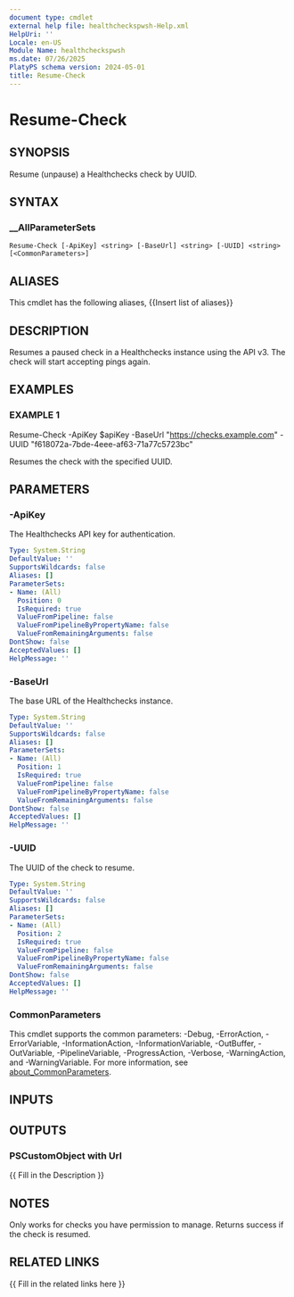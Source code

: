 ```yaml
---
document type: cmdlet
external help file: healthcheckspwsh-Help.xml
HelpUri: ''
Locale: en-US
Module Name: healthcheckspwsh
ms.date: 07/26/2025
PlatyPS schema version: 2024-05-01
title: Resume-Check
---
```


# Resume-Check

## SYNOPSIS

Resume (unpause) a Healthchecks check by UUID.

## SYNTAX

### __AllParameterSets

```
Resume-Check [-ApiKey] <string> [-BaseUrl] <string> [-UUID] <string> [<CommonParameters>]
```

## ALIASES

This cmdlet has the following aliases,
  {{Insert list of aliases}}

## DESCRIPTION

Resumes a paused check in a Healthchecks instance using the API v3.
The check will start accepting pings again.

## EXAMPLES

### EXAMPLE 1

Resume-Check -ApiKey $apiKey -BaseUrl "https://checks.example.com" -UUID "f618072a-7bde-4eee-af63-71a77c5723bc"

Resumes the check with the specified UUID.

## PARAMETERS

### -ApiKey

The Healthchecks API key for authentication.

```yaml
Type: System.String
DefaultValue: ''
SupportsWildcards: false
Aliases: []
ParameterSets:
- Name: (All)
  Position: 0
  IsRequired: true
  ValueFromPipeline: false
  ValueFromPipelineByPropertyName: false
  ValueFromRemainingArguments: false
DontShow: false
AcceptedValues: []
HelpMessage: ''
```

### -BaseUrl

The base URL of the Healthchecks instance.

```yaml
Type: System.String
DefaultValue: ''
SupportsWildcards: false
Aliases: []
ParameterSets:
- Name: (All)
  Position: 1
  IsRequired: true
  ValueFromPipeline: false
  ValueFromPipelineByPropertyName: false
  ValueFromRemainingArguments: false
DontShow: false
AcceptedValues: []
HelpMessage: ''
```

### -UUID

The UUID of the check to resume.

```yaml
Type: System.String
DefaultValue: ''
SupportsWildcards: false
Aliases: []
ParameterSets:
- Name: (All)
  Position: 2
  IsRequired: true
  ValueFromPipeline: false
  ValueFromPipelineByPropertyName: false
  ValueFromRemainingArguments: false
DontShow: false
AcceptedValues: []
HelpMessage: ''
```

### CommonParameters

This cmdlet supports the common parameters: -Debug, -ErrorAction, -ErrorVariable,
-InformationAction, -InformationVariable, -OutBuffer, -OutVariable, -PipelineVariable,
-ProgressAction, -Verbose, -WarningAction, and -WarningVariable. For more information, see
[about_CommonParameters](https://go.microsoft.com/fwlink/?LinkID=113216).

## INPUTS

## OUTPUTS

### PSCustomObject with Url

{{ Fill in the Description }}

## NOTES

Only works for checks you have permission to manage.
Returns success if the check is resumed.


## RELATED LINKS

{{ Fill in the related links here }}

